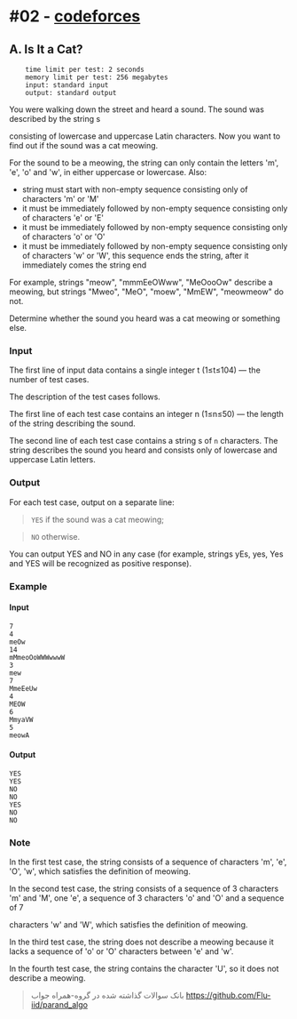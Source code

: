 # #02 - [codeforces](https://codeforces.com/problemset/problem/1800/A)

<!-- 1800A -->

## A. Is It a Cat?

        time limit per test: 2 seconds
        memory limit per test: 256 megabytes
        input: standard input
        output: standard output

You were walking down the street and heard a sound. The sound was described by the string s

consisting of lowercase and uppercase Latin characters. Now you want to find out if the sound was a cat meowing.

For the sound to be a meowing, the string can only contain the letters 'm', 'e', 'o' and 'w', in either uppercase or lowercase. Also:

- string must start with non-empty sequence consisting only of characters 'm' or 'M'
- it must be immediately followed by non-empty sequence consisting only of characters 'e' or 'E'
- it must be immediately followed by non-empty sequence consisting only of characters 'o' or 'O'
- it must be immediately followed by non-empty sequence consisting only of characters 'w' or 'W', this sequence ends the string, after it immediately comes the string end

For example, strings "meow", "mmmEeOWww", "MeOooOw" describe a meowing, but strings "Mweo", "MeO", "moew", "MmEW", "meowmeow" do not.

Determine whether the sound you heard was a cat meowing or something else.

### Input

The first line of input data contains a single integer t
(1≤t≤104) — the number of test cases.

The description of the test cases follows.

The first line of each test case contains an integer n
(1≤n≤50) — the length of the string describing the sound.

The second line of each test case contains a string s
of `n` characters. The string describes the sound you heard and consists only of lowercase and uppercase Latin letters.

### Output

For each test case, output on a separate line:

> `YES` if the sound was a cat meowing;

> `NO` otherwise.

You can output YES and NO in any case (for example, strings yEs, yes, Yes and YES will be recognized as positive response).

### Example

#### Input

```
7
4
meOw
14
mMmeoOoWWWwwwW
3
mew
7
MmeEeUw
4
MEOW
6
MmyaVW
5
meowA
```

#### Output

```
YES
YES
NO
NO
YES
NO
NO
```

### Note

In the first test case, the string consists of a sequence of characters 'm', 'e', 'O', 'w', which satisfies the definition of meowing.

In the second test case, the string consists of a sequence of 3
characters 'm' and 'M', one 'e', a sequence of 3 characters 'o' and 'O' and a sequence of 7

characters 'w' and 'W', which satisfies the definition of meowing.

In the third test case, the string does not describe a meowing because it lacks a sequence of 'o' or 'O' characters between 'e' and 'w'.

In the fourth test case, the string contains the character 'U', so it does not describe a meowing.

> بانک سوالات گذاشته شده در گروه-همراه جواب
> https://github.com/Flu-iid/parand_algo
